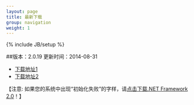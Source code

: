 ```yaml
---
layout: page
title: 最新下载
group: navigation
weight: 1
---
```


{% include JB/setup %}

##版本：2.0.19 更新时间：2014-08-31

  - <a href="http://pan.baidu.com/s/1hqrERoo" target="_blank">下载地址1</a>
  - <a href="http://www.xphelper.com/xphelper.rar" target="_blank">下载地址2</a>
  
【注意: 如果您的系统中出现“初始化失败”的字样，请<a href="http://download.microsoft.com/download/c/6/e/c6e88215-0178-4c6c-b5f3-158ff77b1f38/NetFx20SP2_x86.exe" target="_blank">点击下载.NET Framework 2.0</a>！】
